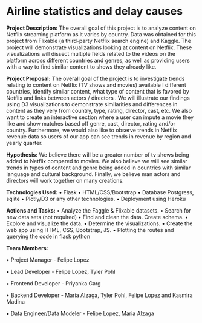 
# Airline statistics and delay causes
**Project Description:** The overall goal of this project is to analyze content on Netflix streaming platform as it varies by country. Data was obtained for this project from Flixable (a third-party Netflix search engine) and Kaggle. The project will demonstrate visualizations looking at content on Netflix. These visualizations will dissect multiple fields related to the videos on the platform across different countries and genres, as well as providing users with a way to find similar content to shows they already like.

**Project Proposal:** The overall goal of the project is to investigate trends relating to content on Netflix (TV shows and movies) available I different countries, identify similar content, what type of content that is favored by Netflix and links between actors / directors . We will illustrate our findings using D3 visualizations to demonstrate similarities and differences in content as they very from country, type, rating, director, cast, etc. We also want to create an interactive section where a user can impute a movie they like and show matches based off genre, cast, director, rating and/or country. Furthermore, we would also like to observe trends in Netflix revenue data so users of our app can see trends in revenue by region and yearly quarter.

**Hypothesis:** We believe there will be a greater number of tv shows being added to Netflix compared to movies. We also believe we will see similar trends in types of content and genre being added in countries with similar language and cultural background. Finally, we believe man actors and directors will work together on many creations.

**Technologies Used:** • Flask • HTML/CSS/Bootstrap • Database Postgress, sqlite • Plotly/D3 or any other technologies. • Deployment using Heroku

**Actions and Tasks:** • Analyze the Faggle & Flixable datasets. • Search for new data sets (not required) • Find and clean the data. Create schema. • Explore and visualize the data. • Determine the visualizations. • Create the web app using HTML, CSS, Bootstrap, JS. • Plotting the routes and querying the code in flask python

**Team Members:**

•	Project Manager - Felipe Lopez

•	Lead Developer - Felipe Lopez, Tyler Pohl

•	Frontend Developer - Priyanka Garg

•	Backend Developer - Maria Alzaga, Tyler Pohl, Felipe Lopez and Kasmira Madina

•	Data Engineer/Data Modeler - Felipe Lopez, Maria Alzaga
